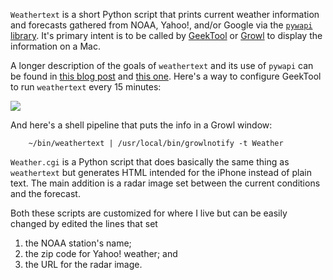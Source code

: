 `Weathertext` is a short Python script that prints current weather information and forecasts gathered from NOAA, Yahoo!, and/or Google via the [`pywapi` library][1]. It's primary intent is to be called by [GeekTool][2] or [Growl][5] to display the information on a Mac.

A longer description of the goals of `weathertext` and its use of `pywapi` can be found in [this blog post][3] and [this one][4]. Here's a way to configure GeekTool to run `weathertext` every 15 minutes:

<img class="ss" src="http://www.leancrew.com/all-this/images/gt-weathertext-iconv.png" />

And here's a shell pipeline that puts the info in a Growl window:

		~/bin/weathertext | /usr/local/bin/growlnotify -t Weather

`Weather.cgi` is a Python script that does basically the same thing as `weathertext` but generates HTML intended for the iPhone instead of plain text. The main addition is a radar image set between the current conditions and the forecast.

Both these scripts are customized for where I live but can be easily changed by edited the lines that set

1. the NOAA station's name;
2. the zip code for Yahoo! weather; and
3. the URL for the radar image.

[1]: http://code.google.com/p/python-weather-api/
[2]: http://projects.tynsoe.org/en/geektool/
[3]: http://www.leancrew.com/all-this/2009/06/new-weather-script-for-geektool/
[4]: http://www.leancrew.com/all-this/2009/12/geektool-desktop-weather-with-forecasts/
[5]: http://growl.info/
